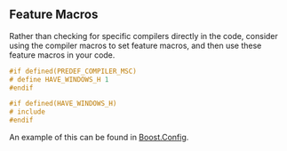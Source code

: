 ## Feature Macros ##

Rather than checking for specific compilers directly in the code, consider using the compiler macros to set feature macros, and then use these feature macros in your code.

```c
#if defined(PREDEF_COMPILER_MSC)
# define HAVE_WINDOWS_H 1
#endif

#if defined(HAVE_WINDOWS_H)
# include
#endif
```

An example of this can be found in [Boost.Config](http://www.boost.org/doc/libs/1_47_0/libs/config/doc/html/index.html).

